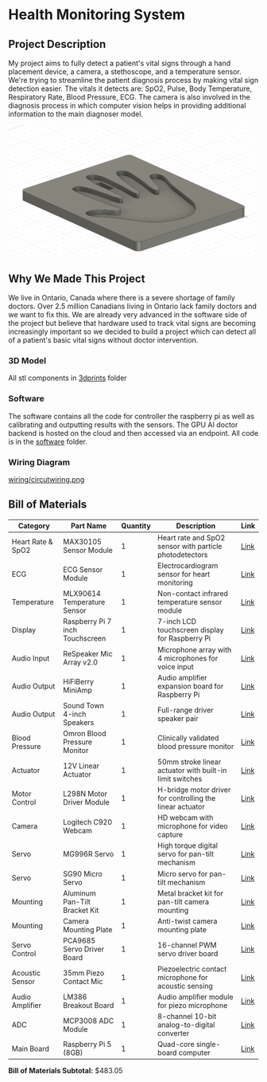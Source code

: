 # Health Monitoring System

## Project Description
My project aims to fully detect a patient's vital signs through a hand placement device, a camera, a stethoscope, and a temperature sensor. We're trying to streamline the patient diagnosis process by making vital sign detection easier. The vitals it detects are: SpO2, Pulse, Body Temperature, Respiratory Rate, Blood Pressure, ECG. The camera is also involved in the diagnosis process in which computer vision helps in providing additional information to the main diagnoser model.

![CAD Folder](Progress%20Photos%20+%20Videos/image.png)

## Why We Made This Project
We live in Ontario, Canada where there is a severe shortage of family doctors. Over 2.5 million Canadians living in Ontario lack family doctors and we want to fix this. We are already very advanced in the software side of the project but believe that hardware used to track vital signs are becoming increasingly important so we decided to build a project which can detect all of a patient's basic vital signs without doctor intervention. 

### 3D Model
All stl components in [3dprints](3dprints/) folder

### Software
The software contains all the code for controller the raspberry pi as well as calibrating and outputting results with the sensors. The GPU AI doctor backend is hosted on the cloud and then accessed via an endpoint. All code is in the [software](software/) folder.

### Wiring Diagram
[wiring/circutwiring.png](wiring/circutwiring.png)

## Bill of Materials

| Category | Part Name | Quantity | Description | Link |
|----------|-----------|----------|-------------|------|
| Heart Rate & SpO2 | MAX30105 Sensor Module | 1 | Heart rate and SpO2 sensor with particle photodetectors | [Link](https://www.amazon.com/Accuracy-MAX30105-Particle-Photodetectors-Detection/dp/B0F6MLWF8K) |
| ECG | ECG Sensor Module | 1 | Electrocardiogram sensor for heart monitoring | [Link](https://www.amazon.com/gp/product/B0FB54XWFG) |
| Temperature | MLX90614 Temperature Sensor | 1 | Non-contact infrared temperature sensor module | [Link](https://www.amazon.com/SHILLEHTEK-Pre-Soldered-Non-Touch-Temperature-Microcontrollers/dp/B0CNM72R4L) |
| Display | Raspberry Pi 7 inch Touchscreen | 1 | 7-inch LCD touchscreen display for Raspberry Pi | [Link](https://www.canakit.com/raspberry-pi-lcd-display-touchscreen.html) |
| Audio Input | ReSpeaker Mic Array v2.0 | 1 | Microphone array with 4 microphones for voice input | [Link](https://www.seeedstudio.com/ReSpeaker-Mic-Array-v2-0.html) |
| Audio Output | HiFiBerry MiniAmp | 1 | Audio amplifier expansion board for Raspberry Pi | [Link](https://www.amazon.com/Inno-Maker-Raspberry-Amplifier-Expansion-Capacitor/dp/B07CZZ95B9) |
| Audio Output | Sound Town 4-inch Speakers | 1 | Full-range driver speaker pair | [Link](https://www.amazon.com/Sound-Town-Replacement-Speakers-STLF-EZ4-PAIR/dp/B09GXBF9QB) |
| Blood Pressure | Omron Blood Pressure Monitor | 1 | Clinically validated blood pressure monitor | [Link](https://www.amazon.com/Pressure-Clinically-Validated-Unlimited-Measurements/dp/B0DD46HGC9) |
| Actuator | 12V Linear Actuator | 1 | 50mm stroke linear actuator with built-in limit switches | [Link](https://www.amazon.com/Actuator-Internal-Automotive-Industrial-50mm-8mm/dp/B09FT562LB) |
| Motor Control | L298N Motor Driver Module | 1 | H-bridge motor driver for controlling the linear actuator | [Link](https://www.amazon.com/BOJACK-H-Bridge-Controller-Intelligent-Mega2560/dp/B0C5JCF5RS) |
| Camera | Logitech C920 Webcam | 1 | HD webcam with microphone for video capture | [Link](https://www.amazon.com/Logitech-Mic-Disabled-Certified-Microsoft-Compliant/dp/B08CS18WVP) |
| Servo | MG996R Servo | 1 | High torque digital servo for pan-tilt mechanism | [Link](https://www.amazon.com/4-Pack-MG996R-Torque-Digital-Helicopter/dp/B07MFK266B) |
| Servo | SG90 Micro Servo | 1 | Micro servo for pan-tilt mechanism | [Link](https://www.amazon.com/Micro-Helicopter-Airplane-Remote-Control/dp/B072V529YD) |
| Mounting | Aluminum Pan-Tilt Bracket Kit | 1 | Metal bracket kit for pan-tilt camera mounting | [Link](https://www.digikey.com/en/products/detail/dfrobot/FIT0004/7597177) |
| Mounting | Camera Mounting Plate | 1 | Anti-twist camera mounting plate | [Link](https://www.amazon.com/CAMVATE-Camera-Mount-Plate-Anti-Twist/dp/B0DB8BBFX7) |
| Servo Control | PCA9685 Servo Driver Board | 1 | 16-channel PWM servo driver board | [Link](https://www.amazon.com/SunFounder-PCA9685-Channel-Arduino-Raspberry/dp/B014KTSMLA) |
| Acoustic Sensor | 35mm Piezo Contact Mic | 1 | Piezoelectric contact microphone for acoustic sensing | [Link](https://www.amazon.com/DZS-Elec-Transducer-Microphone-Instrument/dp/B07TF5Q74Z) |
| Audio Amplifier | LM386 Breakout Board | 1 | Audio amplifier module for piezo microphone | [Link](https://www.amazon.com/HiLetgo-LM386-Audio-Amplifier-Module/dp/B00LNACGTY) |
| ADC | MCP3008 ADC Module | 1 | 8-channel 10-bit analog-to-digital converter | [Link](https://www.amazon.com/raspberryads1115-Breakout-soldered-Development-Converter/dp/B0C4QBYWYH) |
| Main Board | Raspberry Pi 5 (8GB) | 1 | Quad-core single-board computer | [Link](https://www.amazon.com/Raspberry-Pi-8GB-SC1112-Quad-core/dp/B0CK2FCG1K?dib=eyJ2IjoiMSJ9.KmdhrY0pHCHs8fYFQTqApg6yc_rQ-5gVQxb8m2c6y231durrp3cmrp6IkoPutTo48ahwW2Bf34_R7waUkWOYy780pJ8xE0ByKOgeBC2MD9bOjIrZXvBWLPaj3OQre_mUHrsa6Y7PBu4NEzdfOwGlYVphifAvrHtqwTDIlwGdJ7-YVing2d-LyjRxiLDPB60oTyo6mmv-m74KTwOwl7bBpC6xuTeeLY1x_bWdcWIy56Q.Ltni5FeUxM2BX2GktavaJ0DsPt7bvMiCU-PCNwdXn1E&dib_tag=se&keywords=raspberry+pi+5&qid=1751915139&sr=8-1) |

**Bill of Materials Subtotal:** $483.05

